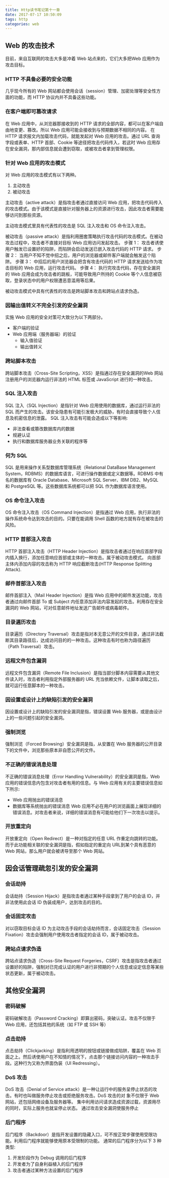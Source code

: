 ```yaml
---
title: Http读书笔记第十一章
date: 2017-07-17 10:50:09
tags: http
categories: web
---
```


## Web 的攻击技术
目前，来自互联网的攻击大多是冲着 Web 站点来的，它们大多把Web 应用作为攻击目标。

### HTTP 不具备必要的安全功能
几乎现今所有的 Web 网站都会使用会话（session）管理、加密处理等安全性方面的功能，而 HTTP 协议内并不具备这些功能。

### 在客户端即可篡改请求
在 Web 应用中，从浏览器那接收到的 HTTP 请求的全部内容，都可以在客户端自由地变更、篡改。所以 Web 应用可能会接收到与预期数据不相同的内容。
在 HTTP 请求报文内加载攻击代码，就能发起对 Web 应用的攻击。通过 URL 查询字段或表单、HTTP 首部、Cookie 等途径把攻击代码传入，若这时 Web 应用存在安全漏洞，那内部信息就会遭到窃取，或被攻击者拿到管理权限。

### 针对 Web 应用的攻击模式
对 Web 应用的攻击模式有以下两种。
1. 主动攻击
2. 被动攻击

主动攻击（active attack）是指攻击者通过直接访问 Web 应用，把攻击代码传入的攻击模式。由于该模式是直接针对服务器上的资源进行攻击，因此攻击者需要能够访问到那些资源。

主动攻击模式里具有代表性的攻击是 SQL 注入攻击和 OS 命令注入攻击。

被动攻击（passive attack）是指利用圈套策略执行攻击代码的攻击模式。在被动攻击过程中，攻击者不直接对目标 Web 应用访问发起攻击。
步骤 1： 攻击者诱使用户触发已设置好的陷阱，而陷阱会启动发送已嵌入攻击代码的 HTTP 请求。
步骤 2： 当用户不知不觉中招之后，用户的浏览器或邮件客户端就会触发这个陷阱。
步骤 3： 中招后的用户浏览器会把含有攻击代码的 HTTP 请求发送给作为攻击目标的 Web 应用，运行攻击代码。
步骤 4： 执行完攻击代码，存在安全漏洞的 Web 应用会成为攻击者的跳板，可能导致用户所持的 Cookie 等个人信息被窃取，登录状态中的用户权限遭恶意滥用等后果。

被动攻击模式中具有代表性的攻击是跨站脚本攻击和跨站点请求伪造。

### 因输出值转义不完全引发的安全漏洞
实施 Web 应用的安全对策可大致分为以下两部分。
* 客户端的验证
* Web 应用端（服务器端）的验证
    * 输入值验证
    * 输出值转义

### 跨站脚本攻击
跨站脚本攻击（Cross-Site Scripting，XSS）是指通过存在安全漏洞的Web 网站注册用户的浏览器内运行非法的 HTML 标签或 JavaScript 进行的一种攻击。    

### SQL 注入攻击
SQL 注入（SQL Injection）是指针对 Web 应用使用的数据库，通过运行非法的 SQL 而产生的攻击。该安全隐患有可能引发极大的威胁，有时会直接导致个人信息及机密信息的泄露。
SQL 注入攻击有可能会造成以下等影响:
* 非法查看或篡改数据库内的数据
* 规避认证
* 执行和数据库服务器业务关联的程序等

### 何为 SQL
SQL 是用来操作关系型数据库管理系统（Relational DataBase Management System，RDBMS）的数据库语言，可进行操作数据或定义数据等。RDBMS 中有名的数据库有 Oracle Database、Microsoft SQL Server、IBM DB2、MySQL 和 PostgreSQL 等。这些数据库系统都可以把 SQL 作为数据库语言使用。


### OS 命令注入攻击
OS 命令注入攻击（OS Command Injection）是指通过 Web 应用，执行非法的操作系统命令达到攻击的目的。只要在能调用 Shell 函数的地方就有存在被攻击的风险。

### HTTP 首部注入攻击
HTTP 首部注入攻击（HTTP Header Injection）是指攻击者通过在响应首部字段内插入换行，添加任意响应首部或主体的一种攻击。属于被动攻击模式。
向首部主体内添加内容的攻击称为 HTTP 响应截断攻击(HTTP Response Splitting Attack).

### 邮件首部注入攻击
邮件首部注入（Mail Header Injection）是指 Web 应用中的邮件发送功能，攻击者通过向邮件首部 To 或 Subject 内任意添加非法内容发起的攻击。利用存在安全漏洞的 Web 网站，可对任意邮件地址发送广告邮件或病毒邮件。

### 目录遍历攻击
目录遍历（Directory Traversal）攻击是指对本无意公开的文件目录，通过非法截断其目录路径后，达成访问目的的一种攻击。这种攻击有时也称为路径遍历（Path Traversal）攻击。

### 远程文件包含漏洞
远程文件包含漏洞（Remote File Inclusion）是指当部分脚本内容需要从其他文件读入时，攻击者利用指定外部服务器的 URL 充当依赖文件，让脚本读取之后，就可运行任意脚本的一种攻击。

### 因设置或设计上的缺陷引发的安全漏洞
因设置或设计上的缺陷引发的安全漏洞是指，错误设置 Web 服务器，或是由设计上的一些问题引起的安全漏洞。

### 强制浏览
强制浏览（Forced Browsing）安全漏洞是指，从安置在 Web 服务器的公开目录下的文件中，浏览那些原本非自愿公开的文件。

### 不正确的错误消息处理
不正确的错误消息处理（Error Handling Vulnerability）的安全漏洞是指，Web 应用的错误信息内包含对攻击者有用的信息。与 Web 应用有关的主要错误信息如下所示:
* Web 应用抛出的错误消息
* 数据库等系统抛出的错误消息
Web 应用不必在用户的浏览画面上展现详细的错误消息。对攻击者来说，详细的错误消息有可能给他们下一次攻击以提示。

### 开放重定向
开放重定向（Open Redirect）是一种对指定的任意 URL 作重定向跳转的功能。而于此功能相关联的安全漏洞是指，假如指定的重定向 URL到某个具有恶意的 Web 网站，那么用户就会被诱导至那个 Web 网站。

## 因会话管理疏忽引发的安全漏洞
### 会话劫持
会话劫持（Session Hijack）是指攻击者通过某种手段拿到了用户的会话 ID，并非法使用此会话 ID 伪装成用户，达到攻击的目的。

### 会话固定攻击
对以窃取目标会话 ID 为主动攻击手段的会话劫持而言，会话固定攻击（Session Fixation）攻击会强制用户使用攻击者指定的会话 ID，属于被动攻击。

### 跨站点请求伪造
跨站点请求伪造（Cross-Site Request Forgeries，CSRF）攻击是指攻击者通过设置好的陷阱，强制对已完成认证的用户进行非预期的个人信息或设定信息等某些状态更新，属于被动攻击。

## 其他安全漏洞
### 密码破解
密码破解攻击（Password Cracking）即算出密码，突破认证。攻击不仅限于 Web 应用，还包括其他的系统（如 FTP 或 SSH 等）

### 点击劫持
点击劫持（Clickjacking）是指利用透明的按钮或链接做成陷阱，覆盖在 Web 页面之上。然后诱使用户在不知情的情况下，点击那个链接访问内容的一种攻击手段。这种行为又称为界面伪装（UI Redressing）。


### DoS 攻击
DoS 攻击（Denial of Service attack）是一种让运行中的服务呈停止状态的攻击。有时也叫做服务停止攻击或拒绝服务攻击。DoS 攻击的对
象不仅限于 Web 网站，还包括网络设备及服务器等。
集中利用访问请求造成资源过载，资源用尽的同时，实际上服务也就呈停止状态。
通过攻击安全漏洞使服务停止

### 后门程序
后门程序（Backdoor）是指开发设置的隐藏入口，可不按正常步骤使用受限功能。利用后门程序就能够使用原本受限制的功能。
通常的后门程序分为以下 3 种类型:
1. 开发阶段作为 Debug 调用的后门程序
2. 开发者为了自身利益植入的后门程序
3. 攻击者通过某种方法设置的后门程序
